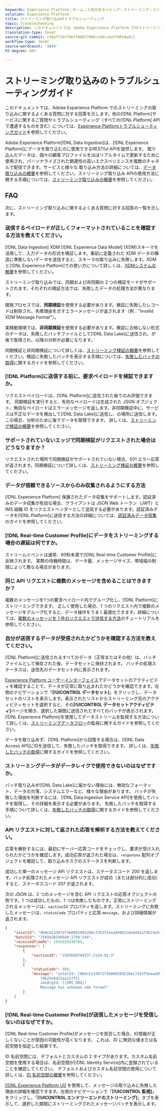 ```yaml
---
keywords: Experience Platform；ホーム；人気のあるトピック；ストリーミング；ストリーミング取り込み；トラブルシューティング；ストリーミング取り込みのトラブルシューティング；ストリーミング取り込みfaq;faq;
solution: Experience Platform
title: ストリーミング取り込みのトラブルシューティング
topic: troubleshooting
description: このドキュメントでは、Adobe Experience Platform でのストリーミングの取り込みに関するよくある質問に対する回答を示します。
translation-type: tm+mt
source-git-commit: cfdaf72b7f4bf190877006ccd4cc6a7fd014adc2
workflow-type: tm+mt
source-wordcount: '1024'
ht-degree: 66%

---
```



# ストリーミング取り込みのトラブルシューティングガイド

このドキュメントでは、Adobe Experience Platform でのストリーミングの取り込みに関するよくある質問に対する回答を示します。他の[!DNL Platform]サービスに関するご質問やトラブルシューティング（すべての[!DNL Platform] APIで遭遇するものを含む）については、[Experience Platformトラブルシューティングガイド](../../landing/troubleshooting.md)を参照してください。

Adobe Experience Platform[!DNL Data Ingestion]は、[!DNL Experience Platform]にデータを取り込むのに使用できるRESTful APIを提供します。 取り込んだデータは、個々の顧客プロファイルをほぼリアルタイムで更新するために使用され、パーソナライズされた関連性の高いエクスペリエンスを複数のチャネルで配信できます。サービスと様々な 取り込み方法の詳細については、[データ取り込みの概要](../home.md)を参照してください。ストリーミング取り込み APIの使用方法に関する手順については、[ストリーミング取り込みの概要](../streaming-ingestion/overview.md)を参照してください。

## FAQ

次に、ストリーミング取り込みに関するよくある質問に対する回答の一覧を示します。

### 送信するペイロードが正しくフォーマットされていることを確認する方法を教えてください。

[!DNL Data Ingestion] XDM [!DNL Experience Data Model] (XDM)スキーマを活用して、入力データの形式を検証します。事前に定義された XDM データの構造に準拠しないデータを送信すると、スキーマの取り込みに失敗します。XDMと[!DNL Experience Platform]での使い方について詳しくは、[XDMシステムの概要](../../xdm/home.md)を参照してください。

ストリーミング取り込みでは、同期および非同期の 2 つの検証モードがサポートされます。それぞれの検証方法では、失敗したデータの処理方法が異なります。

開発プロセスでは、**同期検証**&#x200B;を使用する必要があります。検証に失敗したレコードは削除され、失敗理由を示すエラーメッセージが返されます（例：&quot;Invalid XDM Message Format&quot;）。

実稼動環境では、**非同期検証**&#x200B;を使用する必要があります。検証に合格しない形式のデータは、失敗したバッチファイルとして[!DNL Data Lake]に送信され、が後で取得され、以降の分析が必要になります。

同期検証と非同期検証について詳しくは、[ストリーミング検証の概要](../quality/streaming-validation.md)を参照してください。検証に失敗したバッチを表示する手順については、[失敗したバッチの取得](../quality/retrieve-failed-batches.md)に関するガイドを参照してください。

### [!DNL Platform]に送信する前に、要求ペイロードを検証できますか。

リクエストペイロードは、[!DNL Platform]に送信された後でのみ評価できます。 同期検証を実行すると、有効なペイロードは生成された JSON オブジェクト、無効なペイロードはエラーメッセージを返します。非同期検証中に、サービスは不正なデータを検出して[!DNL Data Lake]に送信し、の場所に送信します。この場合、分析のために後でデータを取得できます。 詳しくは、[ストリーミング検証の概要](../quality/streaming-validation.md)を参照してください。

### サポートされていないエッジで同期検証がリクエストされた場合はどうなりますか？

リクエストされた場所で同期検証がサポートされていない場合、501 エラー応答が返されます。同期検証について詳しくは、[ストリーミング検証の概要](../quality/streaming-validation.md)を参照してください。

### データが信頼できるソースからのみ収集されるようにする方法

[!DNL Experience Platform] 保護されたデータ収集をサポートします。認証済みのデータ収集が有効な場合、クライアントは JSON Web トークン（JWT）と IMS 組織 ID をリクエストヘッダーとして送信する必要があります。認証済みデータを[!DNL Platform]に送信する方法の詳細については、[認証済みデータ収集](../tutorials/create-authenticated-streaming-connection.md)のガイドを参照してください。

### [!DNL Real-time Customer Profile]にデータをストリーミングする場合の遅延は何ですか。

ストリームイベントは通常、60秒未満で[!DNL Real-time Customer Profile]に反映されます。 実際の待機時間は、データ量、メッセージサイズ、帯域幅の制限によって異なる場合があります。

### 同じ API リクエストに複数のメッセージを含めることはできますか？

複数のメッセージを1つの要求ペイロード内でグループ化し、[!DNL Platform]にストリーミングできます。 正しく使用した場合、1 つのリクエスト内で複数のメッセージをグループ化すると、データ操作をうまく最適化できます。詳細については、[複数のメッセージを 1 件のリクエストで送信する方法](../tutorials/streaming-multiple-messages.md)のチュートリアルを参照してください。

### 自分が送信するデータが受信されたかどうかを確認する方法を教えてください。

[!DNL Platform]に送信されるすべてのデータ（正常またはその他）は、バッチファイルとして保存された後、データセットに保持されます。 バッチの処理ステータスは、送信先のデータセット内に表示されます。

[Experience Platform ユーザーインターフェイス](https://platform.adobe.com)でデータセットのアクティビティを確認することで、データが正常に取り込まれたかどうかを確認できます。左側のナビゲーションで「**[!UICONTROL データセット]**」をクリックし、データセットのリストを表示します。表示されたリストからストリーミング先のアクティビティセットを選択すると、その&#x200B;**[!UICONTROL データセットアクティビティ]**&#x200B;ページを開き、選択した期間に送信されたすべてのバッチが表示されます。[!DNL Experience Platform]を使用してデータストリームを監視する方法について詳しくは、[ストリーミングデータフロー](../quality/monitor-data-ingestion.md)の監視に関するガイドを参照してください。

データを取り込めず、[!DNL Platform]から回復する場合は、[!DNL Data Access API]にIDを送信して、失敗したバッチを取得できます。 詳しくは、[失敗したバッチの取得](../quality/retrieve-failed-batches.md)に関するガイドを参照してください。

### ストリーミングデータがデータレイクで使用できないのはなぜですか。

バッチ取り込みが[!DNL Data Lake]に届かない理由には、無効なフォーマット、データの欠落、システムエラーなど、様々な理由があります。 バッチが失敗した理由を判断するには、[!DNL Data Ingestion Service API]を使用してバッチを取得し、その詳細を表示する必要があります。 失敗したバッチを取得する手順について詳しくは、[失敗したバッチの取得](../quality/retrieve-failed-batches.md)に関するガイドを参照してください。

### API リクエストに対して返された応答を解析する方法を教えてください。

応答を解析するには、最初にサーバー応答コードをチェックし、要求が受け入れられたかどうかを確認します。成功応答が返された場合は、`responses` 配列オブジェクトを確認して、取り込みタスクのステータスを判断します。

成功した単一のメッセージ API リクエストは、ステータスコード 200 を返します。バッチ処理されたメッセージ API リクエストが成功（または部分的に成功）すると、ステータスコード 207 が返されます。

次の JSON は、2 つのメッセージを含む API リクエストの応答オブジェクトの例です。1 つは成功したもの、1 つは失敗したものです。正常にストリーミングされるメッセージは、`xactionId` プロパティを返します。ストリーミングに失敗したメッセージは、`statusCode` プロパティと応答 `message`、および詳細情報が返されます。

```JSON
{
    "inletId": "9b0cb233972f3b0092992284c7353f5eead496218e8441a79b25e9421ea127f5",
    "batchId": "1565638336649:1750:244",
    "receivedTimeMs": 1565638336705,
    "responses": [
        {
            "xactionId": "1565650704337:2124:92:3"
        },
        {
            "statusCode": 400,
            "message": "inletId: [9b0cb233972f3b0092992284c7353f5eead496218e8441a
                79b25e9421ea127f5] 
                imsOrgId: [{IMS_ORG}] 
                Message has unknown xdm format"
        }
    ]
}
```

### [!DNL Real-time Customer Profile]が送信したメッセージを受信しないのはなぜですか。

[!DNL Real-time Customer Profile]がメッセージを拒否した場合、ID情報が正しくないことが原因の可能性が高くなります。 これは、ID に無効な値または名前空間を指定した結果です。

ID 名前空間には、デフォルトとカスタムの 2 タイプがあります。カスタム名前空間を使用する場合は、名前空間が[!DNL Identity Service]内に登録されていることを確認してください。 デフォルトおよびカスタム名前空間の使用について詳しくは、[ID 名前空間の概要](../../identity-service/namespaces.md)を参照してください。

[[!DNL Experience Platform UI]](https://platform.adobe.com) を使用して、メッセージの取り込みに失敗した理由の詳細を確認できます。左側のナビゲーションで「**[!UICONTROL 監視]**」をクリックし、「**[!UICONTROL エンドツーエンドのストリーミング]**」タブを表示して、選択した期間にストリーミングされたメッセージバッチを表示します。
